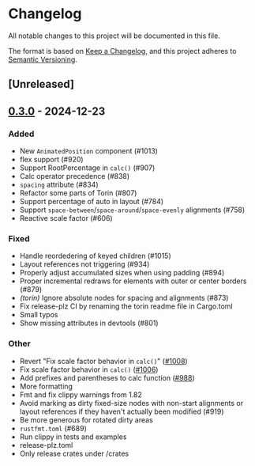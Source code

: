 # Changelog

All notable changes to this project will be documented in this file.

The format is based on [Keep a Changelog](https://keepachangelog.com/en/1.0.0/),
and this project adheres to [Semantic Versioning](https://semver.org/spec/v2.0.0.html).

## [Unreleased]

## [0.3.0](https://github.com/marc2332/freya/compare/torin-v0.2.0...torin-v0.3.0) - 2024-12-23

### Added

- New `AnimatedPosition` component (#1013)
- flex support (#920)
- Support RootPercentage in `calc()` (#907)
- Calc operator precedence (#838)
- `spacing` attribute (#834)
- Refactor some parts of Torin (#807)
- Support percentage of auto in layout (#784)
- Support `space-between`/`space-around`/`space-evenly` alignments (#758)
- Reactive scale factor (#606)

### Fixed

- Handle reordedering of keyed children (#1015)
- Layout references not triggering (#934)
- Properly adjust accumulated sizes when using padding (#894)
- Proper incremental redraws for elements with outer or center borders (#879)
- *(torin)* Ignore absolute nodes for spacing and alignments (#873)
- Fix release-plz CI by renaming the torin readme file in Cargo.toml
- Small typos
- Show missing attributes in devtools (#801)

### Other

- Revert "Fix scale factor behavior in `calc()`" ([#1008](https://github.com/marc2332/freya/pull/1008))
- Fix scale factor behavior in `calc()` ([#1006](https://github.com/marc2332/freya/pull/1006))
- Add prefixes and parentheses to calc function ([#988](https://github.com/marc2332/freya/pull/988))
- More formatting
- Fmt and fix clippy warnings from 1.82
- Avoid marking as dirty fixed-size nodes with non-start alignments or layout references if they haven't actually been modified (#919)
- Be more generous for rotated dirty areas
- `rustfmt.toml` (#689)
- Run clippy in tests and examples
- release-plz.toml
- Only release crates under /crates
